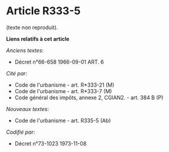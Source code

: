 # Article R333-5

(texte non reproduit).

**Liens relatifs à cet article**

_Anciens textes_:

  - Décret n°66-658 1966-09-01 ART. 6

_Cité par_:

  - Code de l'urbanisme - art. R*333-21 (M)
  - Code de l'urbanisme - art. R*333-7 (M)
  - Code général des impôts, annexe 2, CGIAN2. - art. 384 B (P)

_Nouveaux textes_:

  - Code de l'urbanisme - art. R335-5 (Ab)

_Codifié par_:

  - Décret n°73-1023 1973-11-08
